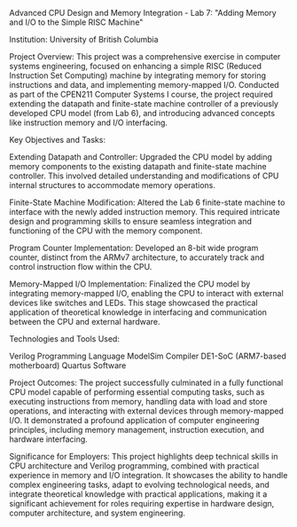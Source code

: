 Advanced CPU Design and Memory Integration - Lab 7: "Adding Memory and I/O to the Simple RISC Machine"

Institution: University of British Columbia

Project Overview:
This project was a comprehensive exercise in computer systems engineering, focused on enhancing a simple RISC (Reduced Instruction Set Computing) machine by integrating memory for storing instructions and data, and implementing memory-mapped I/O. Conducted as part of the CPEN211 Computer Systems I course, the project required extending the datapath and finite-state machine controller of a previously developed CPU model (from Lab 6), and introducing advanced concepts like instruction memory and I/O interfacing.

Key Objectives and Tasks:

Extending Datapath and Controller: Upgraded the CPU model by adding memory components to the existing datapath and finite-state machine controller. This involved detailed understanding and modifications of CPU internal structures to accommodate memory operations.

Finite-State Machine Modification: Altered the Lab 6 finite-state machine to interface with the newly added instruction memory. This required intricate design and programming skills to ensure seamless integration and functioning of the CPU with the memory component.

Program Counter Implementation: Developed an 8-bit wide program counter, distinct from the ARMv7 architecture, to accurately track and control instruction flow within the CPU.

Memory-Mapped I/O Implementation: Finalized the CPU model by integrating memory-mapped I/O, enabling the CPU to interact with external devices like switches and LEDs. This stage showcased the practical application of theoretical knowledge in interfacing and communication between the CPU and external hardware.

Technologies and Tools Used:

Verilog Programming Language
ModelSim Compiler
DE1-SoC (ARM7-based motherboard)
Quartus Software

Project Outcomes:
The project successfully culminated in a fully functional CPU model capable of performing essential computing tasks, such as executing instructions from memory, handling data with load and store operations, and interacting with external devices through memory-mapped I/O. It demonstrated a profound application of computer engineering principles, including memory management, instruction execution, and hardware interfacing.

Significance for Employers:
This project highlights deep technical skills in CPU architecture and Verilog programming, combined with practical experience in memory and I/O integration. It showcases the ability to handle complex engineering tasks, adapt to evolving technological needs, and integrate theoretical knowledge with practical applications, making it a significant achievement for roles requiring expertise in hardware design, computer architecture, and system engineering.
